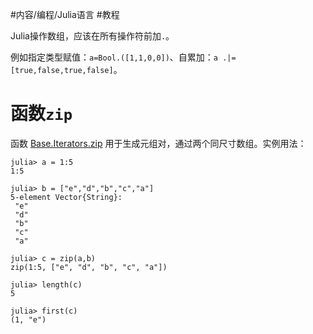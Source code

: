 #内容/编程/Julia语言 
#教程 

Julia操作数组，应该在所有操作符前加`.`。

例如指定类型赋值：`a=Bool.([1,1,0,0])`、自累加：`a .|= [true,false,true,false]`。



# 函数`zip`

函数 [Base.Iterators.zip](https://docs.juliacn.com/dev/base/iterators/#Base.Iterators.zip) 用于生成元组对，通过两个同尺寸数组。实例用法：

```
julia> a = 1:5
1:5

julia> b = ["e","d","b","c","a"]
5-element Vector{String}:
 "e"
 "d"
 "b"
 "c"
 "a"

julia> c = zip(a,b)
zip(1:5, ["e", "d", "b", "c", "a"])

julia> length(c)
5

julia> first(c)
(1, "e")
```